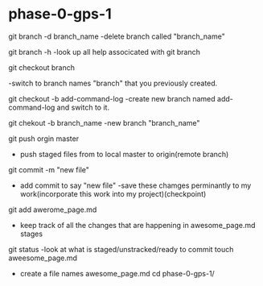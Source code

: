 phase-0-gps-1
=============
git branch -d branch_name
-delete branch called "branch_name"



git branch -h
-look up all help associcated with git branch

git checkout branch

-switch to branch names "branch" that you previously created.


git checkout -b add-command-log
-create new branch  named add-command-log and switch to it.


git chekout -b branch_name
-new branch "branch_name"

git push orgin master
-  push staged files from to local master to origin(remote branch)

git commit -m "new file"
- add commit to say "new file"
-save these chamges perminantly to my work(incorporate this work into my project)(checkpoint)

git add awerome_page.md
- keep track of all the changes that are happening in awesome_page.md stages

git status
-look at what is staged/unstracked/ready to commit
touch aweesome_page.md
- create a file names awesome_page.md
cd phase-0-gps-1/
